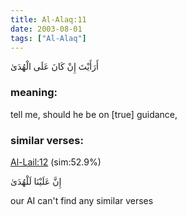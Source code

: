```yaml
---
title: Al-Alaq:11
date: 2003-08-01
tags: ["Al-Alaq"]
---
```

أَرَأَيْتَ إِنْ كَانَ عَلَى الْهُدَىٰ
### meaning: 
tell me, should he be on [true] guidance,
### similar verses: 

[Al-Lail:12](/92/12) (sim:52.9%)

إِنَّ عَلَيْنَا لَلْهُدَىٰ

our AI can't find any similar verses



